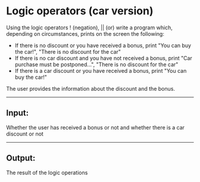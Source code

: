 # Logic operators (car version)
Using the logic operators ! (negation), || (or) write a program which, depending on circumstances, prints on the screen the following:

* If there is no discount or you have received a bonus, print "You can buy the car!", "There is no discount for the car"
* If there is no car discount and you have not received a bonus, print "Car purchase must be postponed...", "There is no discount for the car"
* If there is a car discount or you have received a bonus, print "You can buy the car!"

The user provides the information about the discount and the bonus.

-----

## Input:
Whether the user has received a bonus or not and whether there is a car discount or not

-----

## Output:
The result of the logic operations